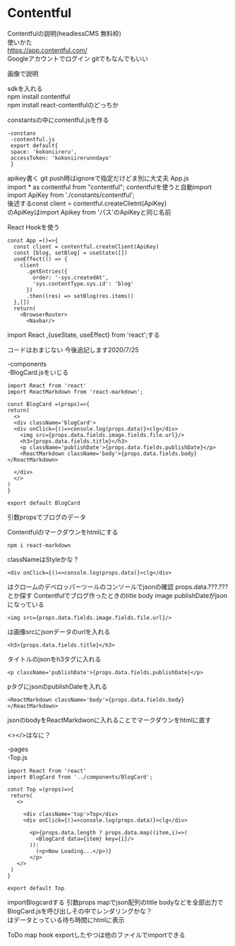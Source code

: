 # Contentful  
Contentfulの説明(headlessCMS 無料枠)  
使いかた  
https://app.contentful.com/  
Googleアカウントでログイン gitでもなんでもいい  

画像で説明  

sdkを入れる  
npm install contentful  
npm install react-contentfulのどっちか  

constantsの中にcontentful.jsを作る  
```
-constans
 -contentful.js
 export default{
 space: 'kokoniireru',
 accessToken: 'kokoniirerunndayo'
 }
 ```  
 apikey書く
 git push時はignoreで指定だけどま別に大丈夫
App.js  
import * as contentful from "contentful";
contentfulを使うと自動import  
import ApiKey from './constants/contentful';  
後述するconst client = contentful.createClietnt(ApiKey)  
のApiKeyはimport Apikey from 'パス'のApiKeyと同じ名前  

React Hookを使う  
```
const App =()=>{
  const client = contentful.createClient(ApiKey)
  const [blog, setBlog] = useState([])
  useEffect(() => {
    client
      .getEntries({
        order: '-sys.createdAt',
        'sys.contentType.sys.id': 'blog'
      })
      .then((res) => setBlog(res.items))
  },[])
  return(
    <BrowserRouter> 
      <Navbar/>
 ```  

import React ,{useState, useEffect} from 'react';する  

コードはおまじない
今後追記します2020/7/25  

-components  
  -BlogCard.jsをいじる  
  
  ```
  import React from 'react'
import ReactMarkdown from 'react-markdown';

const BlogCard =(props)=>{
  return(
    <>
    <div className='blogCard'>
    <div onClick={()=>console.log(props.data)}>clg</div>
      <img src={props.data.fields.image.fields.file.url}/>
      <h3>{props.data.fields.title}</h3>
      <p className='publishDate'>{props.data.fields.publishDate}</p>
      <ReactMarkdown className='body'>{props.data.fields.body}</ReactMarkdown>
            
    </div>
    </>
  )
}

export default BlogCard
```  

引数propsでブログのデータ  

Contentfulのマークダウンをhtmlにする
```
npm i react-markdown
```  
classNameはStyleかな？

```
<div onClick={()=>console.log(props.data)}>clg</div>
```  
はクロームのデベロッパーツールのコンソールでjsonの確認
props.data.???.???とか探す
Contentfulでブログ作ったときのtitle body image publishDateがjsonになっている

```
<img src={props.data.fields.image.fields.file.url}/>
```  
は画像srcにjsonデータのurlを入れる
```
<h3>{props.data.fields.title}</h3>
```  
タイトルのjsonをh3タグに入れる
```
<p className='publishDate'>{props.data.fields.publishDate}</p>
```  
pタグにjsonのpublishDateを入れる
```
<ReactMarkdown className='body'>{props.data.fields.body}</ReactMarkdown>
```  
jsonのbodyをReactMarkdwonに入れることでマークダウンをhtmlに直す  

<></>はなに？  


-pages  
 -Top.js　
 ```
 import React from 'react'
import BlogCard from '../components/BlogCard';

const Top =(props)=>{
  return(
    <>
      
      <div className='top'>Top</div>
      <div onClick={()=>console.log(props.data)}>clg</div>
        
        <p>{props.data.length ? props.data.map((item,i)=>(
          <BlogCard data={item} key={i}/>
        )): 
          (<p>Now Loading...</p>)}
        </p>
    </>
  )
}

export default Top
```  

importBlogcardする
引数props
mapでjson配列のtitle bodyなどを全部出力でBlogCard.jsを呼び出しその中でレンダリングかな？  
<Now Loading>はデータとっている待ち時間にhtmlに表示  
 
 
 ToDo
  map hook
  exportしたやつは他のファイルでimportできる
